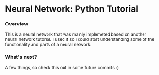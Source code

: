 # Neural Network: Python Tutorial

### Overview
This is a neural network that was mainly implemeted based on another neural network tutorial. I used it so i could start understanding some of the functionality and parts of a neural network.

### What's next?
A few things, so check this out in some future commits :)

